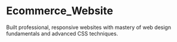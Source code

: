 # Ecommerce_Website
Built professional, responsive websites with mastery of web design fundamentals and advanced CSS techniques.
